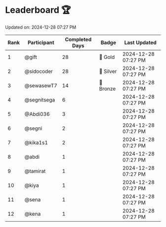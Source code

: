 # Leaderboard 🏆

Updated on: 2024-12-28 07:27 PM

| Rank | Participant       | Completed Days | Badge      | Last Updated         |
|------|-------------------|----------------|------------|----------------------|
| 1    | @gift             | 28             | 🏅 Gold     | 2024-12-28 07:27 PM |
| 2    | @sidocoder        | 28             | 🥈 Silver   | 2024-12-28 07:27 PM |
| 3    | @sewasewT7        | 14             | 🥉 Bronze   | 2024-12-28 07:27 PM |
| 4    | @segnitsega       | 6              |            | 2024-12-28 07:27 PM |
| 5    | @Abdi036          | 3              |            | 2024-12-28 07:27 PM |
| 6    | @segni            | 2              |            | 2024-12-28 07:27 PM |
| 7    | @kika1s1          | 2              |            | 2024-12-28 07:27 PM |
| 8    | @abdi             | 1              |            | 2024-12-28 07:27 PM |
| 9    | @tamirat          | 1              |            | 2024-12-28 07:27 PM |
| 10   | @kiya             | 1              |            | 2024-12-28 07:27 PM |
| 11   | @sena             | 1              |            | 2024-12-28 07:27 PM |
| 12   | @kena             | 1              |            | 2024-12-28 07:27 PM |
